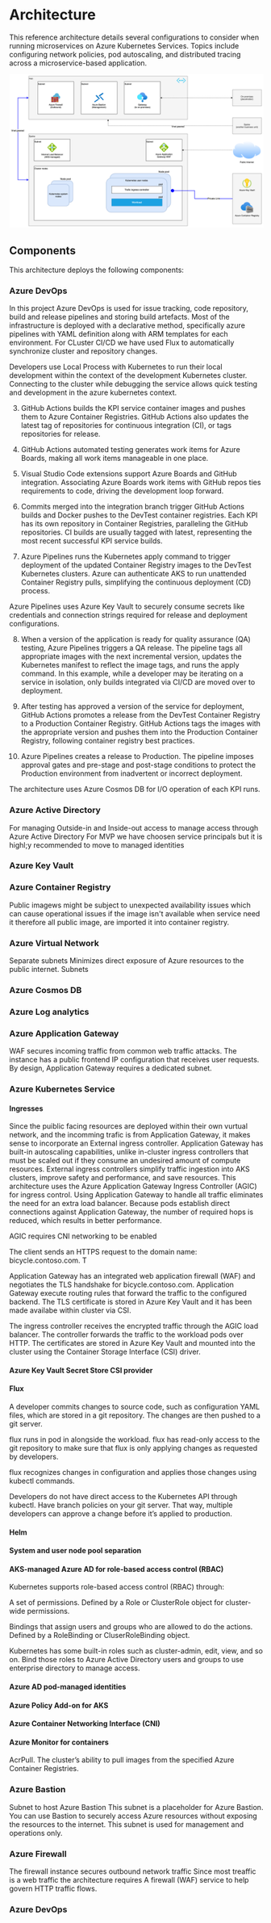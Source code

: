 # Architecture

This reference architecture details several configurations to consider when running microservices on Azure Kubernetes Services. Topics include configuring network policies, pod autoscaling, and distributed tracing across a microservice-based application.


![AKS network design](./diagrams/images/aks_service_mesh_networking.png)

## Components
This architecture deploys the following components:

### Azure DevOps
In this project Azure DevOps is used for issue tracking, code repository, build and release pipelines and storing build artefacts. Most of the infrastructure is deployed with a declarative method, specifically azure pipelines with YAML definition along with ARM templates for each environment. For CLuster CI/CD we have used Flux to automatically synchronize cluster and repository changes. 

Developers use Local Process with Kubernetes to run their local development within the context of the development Kubernetes cluster. Connecting to the cluster while debugging the service allows quick testing and development in the azure kubernetes context.

3. GitHub Actions builds the KPI service container images and pushes them to Azure Container Registries. GitHub Actions also updates the latest tag of repositories for continuous integration (CI), or tags repositories for release.

4. GitHub Actions automated testing generates work items for Azure Boards, making all work items manageable in one place.

5. Visual Studio Code extensions support Azure Boards and GitHub integration. Associating Azure Boards work items with GitHub repos ties requirements to code, driving the development loop forward.

6. Commits merged into the integration branch trigger GitHub Actions builds and Docker pushes to the DevTest container registries. Each KPI has its own repository in Container Registries, paralleling the GitHub repositories. CI builds are usually tagged with latest, representing the most recent successful KPI service builds.

7. Azure Pipelines runs the Kubernetes apply command to trigger deployment of the updated Container Registry images to the DevTest Kubernetes clusters. Azure can authenticate AKS to run unattended Container Registry pulls, simplifying the continuous deployment (CD) process.

Azure Pipelines uses Azure Key Vault to securely consume secrets like credentials and connection strings required for release and deployment configurations.

8. When a version of the application is ready for quality assurance (QA) testing, Azure Pipelines triggers a QA release. The pipeline tags all appropriate images with the next incremental version, updates the Kubernetes manifest to reflect the image tags, and runs the apply command. In this example, while a developer may be iterating on a service in isolation, only builds integrated via CI/CD are moved over to deployment.

9. After testing has approved a version of the service for deployment, GitHub Actions promotes a release from the DevTest Container Registry to a Production Container Registry. GitHub Actions tags the images with the appropriate version and pushes them into the Production Container Registry, following container registry best practices.

10. Azure Pipelines creates a release to Production. The pipeline imposes approval gates and pre-stage and post-stage conditions to protect the Production environment from inadvertent or incorrect deployment.

The architecture uses Azure Cosmos DB for I/O operation of each KPI runs.
### Azure Active Directory
For managing Outside-in and Inside-out access 
 to manage access through Azure Active Directory For MVP we have choosen service principals but it is highl;y recommended to move to managed identities
### Azure Key Vault
### Azure Container Registry
Public imagews might be subject to unexpected availability issues which can cause operational issues if the image isn't available when service need it therefore all public image, are imported it into  container registry.
### Azure Virtual Network

Separate subnets Minimizes direct exposure of Azure resources to the public internet.
Subnets
### Azure Cosmos DB
### Azure Log analytics
### Azure Application Gateway
WAF secures incoming traffic from common web traffic attacks. The instance has a public frontend IP configuration that receives user requests. By design, Application Gateway requires a dedicated subnet.
### Azure Kubernetes Service
#### Ingresses
Since the puiblic facing resources are deployed within their own vurtual network, and the incomming trafic is from Application Gateway, it makes sense to incorporate an External ingress controller. Application Gateway has built-in autoscaling capabilities, unlike in-cluster ingress controllers that must be scaled out if they consume an undesired amount of compute resources. External ingress controllers simplify traffic ingestion into AKS clusters, improve safety and performance, and save resources. This architecture uses the Azure Application Gateway Ingress Controller (AGIC) for ingress control. Using Application Gateway to handle all traffic eliminates the need for an extra load balancer. Because pods establish direct connections against Application Gateway, the number of required hops is reduced, which results in better performance.

AGIC requires CNI networking to be enabled


The client sends an HTTPS request to the domain name: bicycle.contoso.com. T

Application Gateway has an integrated web application firewall (WAF) and negotiates the TLS handshake for bicycle.contoso.com. Application Gateway execute routing rules that forward the traffic to the configured backend. The TLS certificate is stored in Azure Key Vault and it has been made availabe within cluster via CSI.


The ingress controller receives the encrypted traffic through the AGIC load balancer. The controller forwards the traffic to the workload pods over HTTP. The certificates are stored in Azure Key Vault and mounted into the cluster using the Container Storage Interface (CSI) driver.

#### Azure Key Vault Secret Store CSI provider
#### Flux
A developer commits changes to source code, such as configuration YAML files, which are stored in a git repository. The changes are then pushed to a git server.

flux runs in pod in alongside the workload. flux has read-only access to the git repository to make sure that flux is only applying changes as requested by developers.

flux recognizes changes in configuration and applies those changes using kubectl commands.

Developers do not have direct access to the Kubernetes API through kubectl. Have branch policies on your git server. That way, multiple developers can approve a change before it’s applied to production.
#### Helm
#### System and user node pool separation
#### AKS-managed Azure AD for role-based access control (RBAC)
Kubernetes supports role-based access control (RBAC) through:

A set of permissions. Defined by a Role or ClusterRole object for cluster-wide permissions.

Bindings that assign users and groups who are allowed to do the actions. Defined by a RoleBinding or CluserRoleBinding object.

Kubernetes has some built-in roles such as cluster-admin, edit, view, and so on. Bind those roles to Azure Active Directory users and groups to use enterprise directory to manage access.
#### Azure AD pod-managed identities
#### Azure Policy Add-on for AKS
#### Azure Container Networking Interface (CNI)
#### Azure Monitor for containers
AcrPull. The cluster’s ability to pull images from the specified Azure Container Registries.
### Azure Bastion
Subnet to host Azure Bastion
This subnet is a placeholder for Azure Bastion. You can use Bastion to securely access Azure resources without exposing the resources to the internet. This subnet is used for management and operations only.
### Azure Firewall
The firewall instance secures outbound network traffic
Since most treaffic is a web traffic the architecture requires A firewall (WAF) service to help govern HTTP traffic flows.
### Azure DevOps